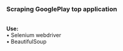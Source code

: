 <h3>Scraping GooglePlay top application</h3>
<br><b>Use:</b>
<br>&bull; Selenium webdriver
<br>&bull; BeautifulSoup
